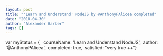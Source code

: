 ```yaml
---
layout: post
title: "'Learn and Understand' NodeJS by @AnthonyPAlicea completed"
date: "2018-04-30"
author: "Alexander Garber"
tags: []
---
```


var myStatus = {   courseName: 'Learn and Understand NodeJS',  author: '@AnthonyPAlicea',  completed: true,  satisfied: "very true ++"}